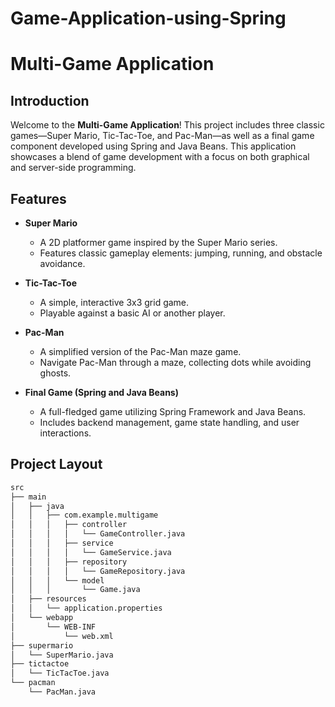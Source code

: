 # Game-Application-using-Spring
# Multi-Game Application

## Introduction
Welcome to the **Multi-Game Application**! This project includes three classic games—Super Mario, Tic-Tac-Toe, and Pac-Man—as well as a final game component developed using Spring and Java Beans. This application showcases a blend of game development with a focus on both graphical and server-side programming.

## Features
- **Super Mario**
  - A 2D platformer game inspired by the Super Mario series.
  - Features classic gameplay elements: jumping, running, and obstacle avoidance.

- **Tic-Tac-Toe**
  - A simple, interactive 3x3 grid game.
  - Playable against a basic AI or another player.

- **Pac-Man**
  - A simplified version of the Pac-Man maze game.
  - Navigate Pac-Man through a maze, collecting dots while avoiding ghosts.

- **Final Game (Spring and Java Beans)**
  - A full-fledged game utilizing Spring Framework and Java Beans.
  - Includes backend management, game state handling, and user interactions.

## Project Layout
```bash
src
├── main
│   ├── java
│   │   ├── com.example.multigame
│   │   │   ├── controller
│   │   │   │   └── GameController.java
│   │   │   ├── service
│   │   │   │   └── GameService.java
│   │   │   ├── repository
│   │   │   │   └── GameRepository.java
│   │   │   └── model
│   │   │       └── Game.java
│   ├── resources
│   │   └── application.properties
│   └── webapp
│       └── WEB-INF
│           └── web.xml
├── supermario
│   └── SuperMario.java
├── tictactoe
│   └── TicTacToe.java
└── pacman
    └── PacMan.java
